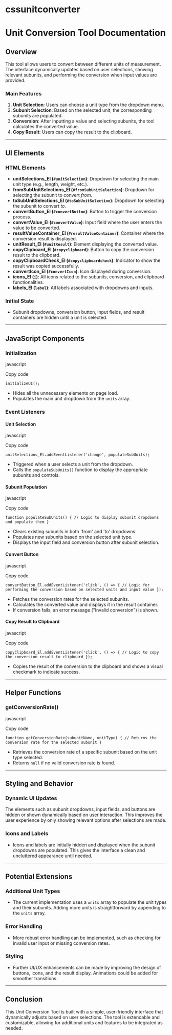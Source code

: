 # cssunitconverter



**Unit Conversion Tool Documentation**
======================================

**Overview**
------------

This tool allows users to convert between different units of measurement. The interface dynamically updates based on user selections, showing relevant subunits, and performing the conversion when input values are provided.

### **Main Features**

1.  **Unit Selection**: Users can choose a unit type from the dropdown menu.
2.  **Subunit Selection**: Based on the selected unit, the corresponding subunits are populated.
3.  **Conversion**: After inputting a value and selecting subunits, the tool calculates the converted value.
4.  **Copy Result**: Users can copy the result to the clipboard.

* * * * *

**UI Elements**
---------------

### **HTML Elements**

-   **unitSelections_El (`#unitSelection`)**: Dropdown for selecting the main unit type (e.g., length, weight, etc.).
-   **fromSubUnitSelections_El (`#fromSubUnitSelection`)**: Dropdown for selecting the subunit to convert *from*.
-   **toSubUnitSelections_El (`#toSubUnitSelection`)**: Dropdown for selecting the subunit to convert *to*.
-   **convertButton_El (`#convertButton`)**: Button to trigger the conversion process.
-   **convertValue_El (`#convertValue`)**: Input field where the user enters the value to be converted.
-   **resultValueContainer_El (`#resultValueContainer`)**: Container where the conversion result is displayed.
-   **unitResult_El (`#unitResult`)**: Element displaying the converted value.
-   **copyClipboard_El (`#copyclipboard`)**: Button to copy the conversion result to the clipboard.
-   **copyClipboardCheck_El (`#copyclipboardcheck`)**: Indicator to show the result was copied successfully.
-   **convertIcon_El (`#convertIcon`)**: Icon displayed during conversion.
-   **icons_El (`i`)**: All icons related to the subunits, conversion, and clipboard functionalities.
-   **labels_El (`label`)**: All labels associated with dropdowns and inputs.

### **Initial State**

-   Subunit dropdowns, conversion button, input fields, and result containers are hidden until a unit is selected.

* * * * *

**JavaScript Components**
-------------------------

### **Initialization**

javascript

Copy code

`initializeUI();`

-   Hides all the unnecessary elements on page load.
-   Populates the main unit dropdown from the `units` array.

### **Event Listeners**

#### **Unit Selection**

javascript

Copy code

`unitSelections_El.addEventListener('change', populateSubUnits);`

-   Triggered when a user selects a unit from the dropdown.
-   Calls the `populateSubUnits()` function to display the appropriate subunits and controls.

#### **Subunit Population**

javascript

Copy code

`function populateSubUnits() {
    // Logic to display subunit dropdowns and populate them
}`

-   Clears existing subunits in both 'from' and 'to' dropdowns.
-   Populates new subunits based on the selected unit type.
-   Displays the input field and conversion button after subunit selection.

#### **Convert Button**

javascript

Copy code

`convertButton_El.addEventListener('click', () => {
    // Logic for performing the conversion based on selected units and input value
});`

-   Fetches the conversion rates for the selected subunits.
-   Calculates the converted value and displays it in the result container.
-   If conversion fails, an error message ("Invalid conversion") is shown.

#### **Copy Result to Clipboard**

javascript

Copy code

`copyClipboard_El.addEventListener('click', () => {
    // Logic to copy the conversion result to clipboard
});`

-   Copies the result of the conversion to the clipboard and shows a visual checkmark to indicate success.

* * * * *

**Helper Functions**
--------------------

### **getConversionRate()**

javascript

Copy code

`function getConversionRate(subunitName, unitType) {
    // Returns the conversion rate for the selected subunit
}`

-   Retrieves the conversion rate of a specific subunit based on the unit type selected.
-   Returns `null` if no valid conversion rate is found.

* * * * *

**Styling and Behavior**
------------------------

### **Dynamic UI Updates**

The elements such as subunit dropdowns, input fields, and buttons are hidden or shown dynamically based on user interaction. This improves the user experience by only showing relevant options after selections are made.

### **Icons and Labels**

-   Icons and labels are initially hidden and displayed when the subunit dropdowns are populated. This gives the interface a clean and uncluttered appearance until needed.

* * * * *

**Potential Extensions**
------------------------

### **Additional Unit Types**

-   The current implementation uses a `units` array to populate the unit types and their subunits. Adding more units is straightforward by appending to the `units` array.

### **Error Handling**

-   More robust error handling can be implemented, such as checking for invalid user input or missing conversion rates.

### **Styling**

-   Further UI/UX enhancements can be made by improving the design of buttons, icons, and the result display. Animations could be added for smoother transitions.

* * * * *

**Conclusion**
--------------

This Unit Conversion Tool is built with a simple, user-friendly interface that dynamically adjusts based on user selections. The tool is extendable and customizable, allowing for additional units and features to be integrated as needed.